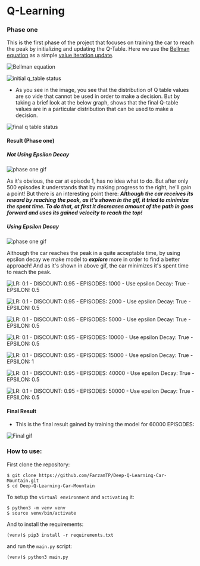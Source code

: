 # Q-Learning

### Phase one
This is the first phase of the project that focuses on training the car to reach the peak by initializing and updating the Q-Table.
Here we use the [Bellman equation](https://en.wikipedia.org/wiki/Bellman_equation) as a simple [value iteration update](https://en.wikipedia.org/wiki/Markov_decision_process#Value_iteration).

![Bellman equation](./images/Bellman-Equation.svg)

![initial q_table status](./graphs/LR:%200.1%20-%20DISCOUNT:%200.95%20-%20EPISODES:%201000%20-%20Use%20epsilon%20Decay:%20True%20-%20EPSILON:%200.5.png)

* As you see in the image, you see that the distribution of Q table values are so vide that cannot be used in order to make a decision. But by taking a brief look at the below graph, shows that the final Q-table values are in a particular distribution that can be used to make a decision.

![final q table status](./graphs/LR:%200.1%20-%20DISCOUNT:%200.95%20-%20EPISODES:%2060000%20-%20Use%20epsilon%20Decay:%20True%20-%20EPSILON:%200.5.png)

#### Result (Phase one)
##### Not Using Epsilon Decay
![phase one gif](./gifs/phase_one.gif)

As it's obvious, the car at episode 1, has no idea what to do. But after only 500 episodes 
it understands that by making progress to the right, he'll gain a point!
But there is an interesting point there:
***Although the car receives its reward by reaching the peak, as it's shown in the gif, it tried to minimize the spent time. To do that, at first it decreases amount of the path in goes forward and uses its gained velocity to reach the top!***

##### Using Epsilon Decay
![phase one gif](./gifs/phase_one_epsilon_decay.gif)

Although the car reaches the peak in a quite acceptable time, by using epsilon decay we make model to ***explore*** more in order to find a better approach!
And as it's shown in above gif, the car minimizes it's spent time to reach the peak.


![LR: 0.1 - DISCOUNT: 0.95 - EPISODES: 1000 - Use epsilon Decay: True - EPSILON: 0.5](./plots/LR:%200.05%20-%20DISCOUNT:%200.95%20-%20EPISODES:%201000%20-%20Use%20epsilon%20Decay:%20True%20-%20EPSILON:%200.7.png)


![LR: 0.1 - DISCOUNT: 0.95 - EPISODES: 2000 - Use epsilon Decay: True - EPSILON: 0.5](./plots/LR:%200.1%20-%20DISCOUNT:%200.95%20-%20EPISODES:%201000%20-%20Use%20epsilon%20Decay:%20True%20-%20EPSILON:%200.5.png)


![LR: 0.1 - DISCOUNT: 0.95 - EPISODES: 5000 - Use epsilon Decay: True - EPSILON: 0.5](./plots/LR:%200.1%20-%20DISCOUNT:%200.95%20-%20EPISODES:%205000%20-%20Use%20epsilon%20Decay:%20True%20-%20EPSILON:%200.5.png)


![LR: 0.1 - DISCOUNT: 0.95 - EPISODES: 10000 - Use epsilon Decay: True - EPSILON: 0.5](./plots/LR:%200.1%20-%20DISCOUNT:%200.95%20-%20EPISODES:%2010000%20-%20Use%20epsilon%20Decay:%20True%20-%20EPSILON:%200.5.png)


![LR: 0.1 - DISCOUNT: 0.95 - EPISODES: 15000 - Use epsilon Decay: True - EPSILON: 1](./plots/LR:%200.1%20-%20DISCOUNT:%200.95%20-%20EPISODES:%2015000%20-%20Use%20epsilon%20Decay:%20True%20-%20EPSILON:%201.png)


![LR: 0.1 - DISCOUNT: 0.95 - EPISODES: 40000 - Use epsilon Decay: True - EPSILON: 0.5](./plots/LR:%200.1%20-%20DISCOUNT:%200.95%20-%20EPISODES:%2040000%20-%20Use%20epsilon%20Decay:%20True%20-%20EPSILON:%200.5.png)


![LR: 0.1 - DISCOUNT: 0.95 - EPISODES: 50000 - Use epsilon Decay: True - EPSILON: 0.5](./plots/LR:%200.1%20-%20DISCOUNT:%200.95%20-%20EPISODES:%2050000%20-%20Use%20epsilon%20Decay:%20True%20-%20EPSILON:%200.5.png)


#### Final Result
* This is the final result gained by training the model for 60000 EPISODES:

![Final gif](./gifs/LR:%200.1%20-%20DISCOUNT:%200.95%20-%20EPISODES:%2060000%20-%20Use%20epsilon%20Decay:%20True%20-%20EPSILON:%200.5.gif)

### How to use:
First clone the repository:
```shell script
$ git clone https://github.com/FarzamTP/Deep-Q-Learning-Car-Mountain.git
$ cd Deep-Q-Learning-Car-Mountain
```
To setup the `virtual environment` and `activating` it:
```shell script
$ python3 -m venv venv
$ source venv/bin/activate
```

And to install the requirements:
```shell script
(venv)$ pip3 install -r requirements.txt
```

and run the `main.py` script:
```shell script
(venv)$ python3 main.py
```
